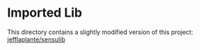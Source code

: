 # Imported Lib

This directory contains a slightly modified version of this project: [jefflaplante/sensulib](https://github.com/jefflaplante/sensulib)